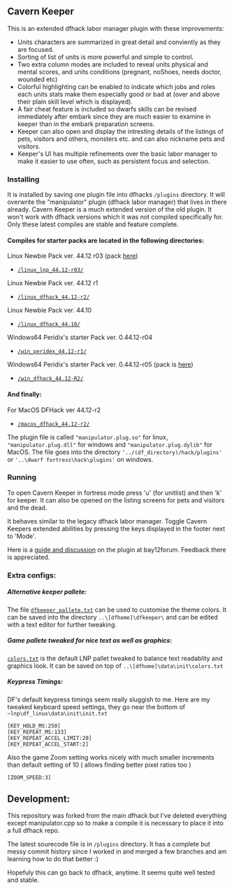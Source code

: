 ## Cavern Keeper 

This is an extended dfhack labor manager plugin with these improvements:

* Units characters are summarized in great detail and conviently as they are focused.
* Sorting of list of units is more powerful and simple to control.
* Two extra column modes are included to reveal units physical and mental scores, and units conditions (pregnant, noShoes, needs doctor, wounded etc)
* Colorful highlighting can be enabled to indicate which jobs and roles each units stats make them especially good or bad at (over and above their plain skill level which is displayed). 
* A fair cheat feature is included so dwarfs skills can be revised immediately after embark since they are much easier to examine in keeper than in the embark preparation screens.
* Keeper can also open and display the intresting details of the listings of pets, visitors and others, monsters etc. and can also nickname pets and visitors.
* Keeper's UI has multiple refinements over the basic labor manager to make it easier to use often, such as persistent focus and selection.

### Installing

It is installed by saving one plugin file into dfhacks `/plugins` directory.
It will overwrite the "manipulator" plugin (dfhack labor manager) that lives in there already. Cavern Keeper is a much extended version of the old plugin.
It won't work with dfhack versions which it was not compiled specifically for.
Only these latest compiles are stable and feature complete.

#### Compiles for starter packs are located in the following directories:  

Linux Newbie Pack ver. 44.12 r03 (pack [here](http://dffd.bay12games.com/file.php?id=13244))
* [`/linux_lnp_44.12-r03/`](https://github.com/strainer/dfhack/tree/master/build/compile_archive_df44/linux_lnp_44.12-r03/)

Linux Newbie Pack ver. 44.12 r1
* [`/linux_dfhack_44.12-r2/`](https://github.com/strainer/dfhack/tree/master/build/compile_archive_df44/linux_dfhack_44.12-r2)

Linux Newbie Pack ver. 44.10
* [`/linux_dfhack_44.10/`](https://github.com/strainer/dfhack/tree/master/build/compile_archive_df44/linux_dfhack_44_10)

Windows64 Peridix's starter Pack ver. 0.44.12-r04 
* [`/win_peridex_44.12-r1/`](https://github.com/strainer/dfhack/tree/master/build/compile_archive_df44/win_peridex_44.12-r1)

Windows64 Peridix's starter Pack ver. 0.44.12-r05 (pack is [here](http://dffd.bay12games.com/file.php?id=7622))
* [`/win_dfhack_44.12-R2/`](https://github.com/strainer/dfhack/tree/master/build/compile_archive_df44/win_dfhack_44.12-R2)

#### And finally:

For MacOS DFHack ver 44.12-r2
* [`/macos_dfhack_44.12-r2/`](https://github.com/strainer/dfhack/tree/master/build/compile_archive_df44/macos_dfhack_44.12-r2)

The plugin file is called `"manipulator.plug.so"` for linux, `"manipulator.plug.dll"` for windows and `"manipulator.plug.dylib"` for MacOS. The file goes into the directory `'../(df_directory)/hack/plugins'` or `'..\dwarf fortress\hack\plugins'` on windows.


### Running

To open Cavern Keeper in fortress mode press 'u' (for unitlist) and then 'k' for keeper. It can also be opened on the listing screens for pets and visitors and the dead.

It behaves similar to the legacy dfhack labor manager. Toggle 
Cavern Keepers extended abilities by pressing the keys
displayed in the footer next to 'Mode'.

Here is a [guide and discussion](http://www.bay12forums.com/smf/index.php?topic=169329.msg7678623#msg7678623) on the plugin at bay12forum. Feedback there is appreciated.


### Extra configs:

##### Alternative keeper pallete:

The file [`dfkeeper_pallete.txt`](https://github.com/strainer/dfhack/tree/master/build/compile_archive_df44/dfkeeper_pallete.txt) can be used to customise the theme colors.
It can be saved into the directory `..\[dfhome]\dfkeeper\` and can be edited with a text editor for further tweaking.
 
##### Game pallete tweaked for nice text as well as graphics:

[`colors.txt`](https://github.com/strainer/dfhack/tree/master/build/compile_archive_df44/colors.txt) is the default LNP pallet tweaked to balance text readablity and graphics look.
It can be saved on top of `..\[dfhome]\data\init\colors.txt`

##### Keypress Timings:

DF's default keypress timings seem really sluggish to me.
Here are my tweaked keyboard speed settings, they go
near the bottom of `~lnp\df_linux\data\init\init.txt`

```
[KEY_HOLD_MS:250]
[KEY_REPEAT_MS:133]
[KEY_REPEAT_ACCEL_LIMIT:20]
[KEY_REPEAT_ACCEL_START:2]
```

Also the game Zoom setting works nicely with much smaller increments than default setting of 10 ( allows finding better pixel ratios too )
```
[ZOOM_SPEED:3]
```

## Development:

This repository was forked from the main dfhack but I've deleted everything except manipulator.cpp so to make a compile it is necessary to place it into a full dfhack repo.

The latest sourecode file is in `/plugins` directory. It has a complete but messy commit history since I worked in and merged a few branches and am learning how to do that better :)

Hopefuly this can go back to dfhack, anytime. It seems quite well tested and stable.